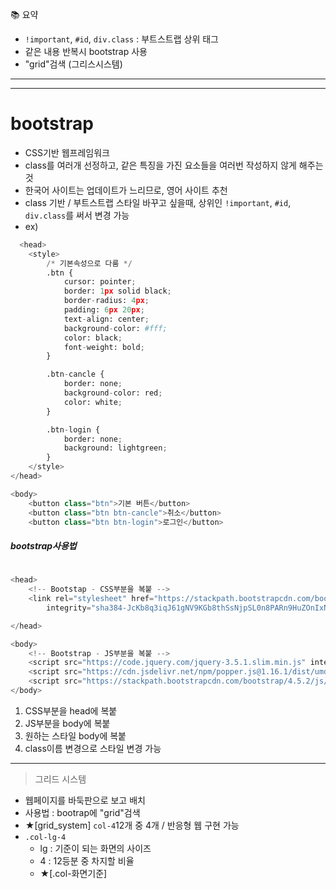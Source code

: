 📚 요약  
- `!important`, `#id`, `div.class` : 부트스트랩 상위 태그  
- 같은 내용 반복시 bootstrap 사용  
- "grid"검색 (그리스시스템)  

- - -  
- - -  

# bootstrap  
- CSS기반 웹프레임워크  
- class를 여러개 선정하고, 같은 특징을 가진 요소들을 여러번 작성하지 않게 해주는 것  
- 한국어 사이트는 업데이트가 느리므로, 영어 사이트 추천  
- class 기반 / 부트스트랩 스타일 바꾸고 싶을때, 상위인 `!important`, `#id`, `div.class`를 써서 변경 가능  
- ex)
```python
  <head>
    <style>
        /* 기본속성으로 다룸 */
        .btn {
            cursor: pointer;
            border: 1px solid black;
            border-radius: 4px;
            padding: 6px 20px;
            text-align: center;
            background-color: #fff;
            color: black;
            font-weight: bold;
        }

        .btn-cancle {
            border: none;
            background-color: red;
            color: white;
        }

        .btn-login {
            border: none;
            background: lightgreen;
        }
    </style>
</head>

<body>
    <button class="btn">기본 버튼</button>
    <button class="btn btn-cancle">취소</button>
    <button class="btn btn-login">로그인</button>
```  

##### bootstrap사용법  
```python
  
<head>
    <!-- Bootstap - CSS부분을 복붙 -->
    <link rel="stylesheet" href="https://stackpath.bootstrapcdn.com/bootstrap/4.5.2/css/bootstrap.min.css"
        integrity="sha384-JcKb8q3iqJ61gNV9KGb8thSsNjpSL0n8PARn9HuZOnIxN0hoP+VmmDGMN5t9UJ0Z" crossorigin="anonymous">

</head>

<body>
    <!-- Bootstrap - JS부분을 복붙 -->
    <script src="https://code.jquery.com/jquery-3.5.1.slim.min.js" integrity="sha384-DfXdz2htPH0lsSSs5nCTpuj/zy4C+OGpamoFVy38MVBnE+IbbVYUew+OrCXaRkfj" crossorigin="anonymous"></script>
    <script src="https://cdn.jsdelivr.net/npm/popper.js@1.16.1/dist/umd/popper.min.js" integrity="sha384-9/reFTGAW83EW2RDu2S0VKaIzap3H66lZH81PoYlFhbGU+6BZp6G7niu735Sk7lN" crossorigin="anonymous"></script>
    <script src="https://stackpath.bootstrapcdn.com/bootstrap/4.5.2/js/bootstrap.min.js" integrity="sha384-B4gt1jrGC7Jh4AgTPSdUtOBvfO8shuf57BaghqFfPlYxofvL8/KUEfYiJOMMV+rV" crossorigin="anonymous"></script>
</body>

```
1. CSS부분을 head에 복붙  
2. JS부분을 body에 복붙  
3. 원하는 스타일 body에 복붙  
4. class이름 변경으로 스타일 변경 가능  

- - -  

> 그리드 시스템  
- 웹페이지를 바둑판으로 보고 배치  
- 사용법 : bootrap에 "grid"검색  
- ★[grid_system] `col-4`12개 중 4개 / 반응형 웹 구현 가능  
- `.col-lg-4`  
    - lg : 기준이 되는 화면의 사이즈  
    - 4 : 12등분 중 차지할 비율  
    - ★[.col-화면기준]
